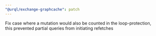 ```yaml
---
"@urql/exchange-graphcache": patch
---
```


Fix case where a mutation would also be counted in the loop-protection, this prevented partial queries from initiating refetches
